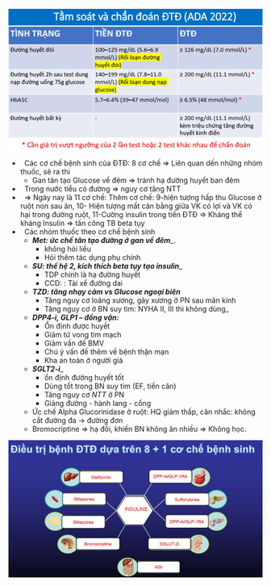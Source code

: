 ![555](../../../200%20Files/image/image/tieu%20chuan%20DTD%20ADA%202022.jpeg)  
-   Các cơ chế bệnh sinh của ĐTĐ: 8 cơ chế => Liên quan dến những nhóm thuốc, sẽ ra thi  
	- Gan tân tạo Glucose về đêm => tránh hạ đường huyết ban đêm  
-   Trong nước tiểu có đường => nguy cơ tăng NTT  
-   => Ngày nay là 11 cơ chế: Thêm cơ chế: 9-hiện tượng hấp thu Glucose ở ruột non sau ăn, 10- Hiện tượng mất cân bằng giữa VK có lợi và VK có hại trong đường ruột, 11-Cường insulin trong tiền ĐTĐ => Kháng thể kháng Insulin => tấn công TB beta tụy  
-   Các nhóm thuốc theo cơ chế bệnh sinh  
	- **_Met: ức chế tân tạo đường ở gan về đêm_**_.    
		- không hỏi liều    
		- Hỏi thêm tác dụng phụ chính  
	- **_SU: thế hệ 2, kích thích beta tụy tạo insulin_**_    
		- TDP chính là hạ đường huyết  
		- CCD: : Tài xế đường dai  
	- ***TZD: tăng nhạy cảm vs Glucose ngoại biên***    
		- Tăng nguy cơ loãng xương, gãy xương ở PN sau mãn kinh    
		- Tăng nguy cơ ở BN suy tim: NYHA II, III thì không dùng_  
	- **_DPP4-i, GLP1 – đồng vận:_**    
		- Ổn định được huyết    
		- Giảm tử vong tim mạch    
		- Giảm vấn đề BMV    
		- Chú ý vấn đề thêm về bệnh thận mạn  
		- Kha an toàn ở người già   
	- **_SGLT2-i_**_    
		- ổn định đường huyết tốt    
		- Dùng tốt trong BN suy tim (EF, tiền căn)   
		- Tăng nguy cơ *NTT* ở PN  
		- Giảng đường - hành lang - cổng  
	- Ức chế Alpha Glucorinidase ở ruột: HQ giảm thấp, cân nhắc: không cắt đường đa -> đường đơn  
	- Bromocriptine => hạ đồi, khiến BN không ăn nhiều => Không học.  
  
![450](../../../200%20Files/image/image/Bu%E1%BB%95i%208%20-%20H%E1%BB%87%20Tim%20m%E1%BA%A1ch%20-%20H%E1%BB%87%20n%E1%BB%99i%20ti%E1%BA%BFt-1687397652686.jpeg)  
